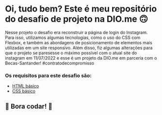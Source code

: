 # Oi, tudo bem? Este é meu repositório do desafio de projeto na DIO.me 🙃

Nesse projeto o desafio era reconstruir a página de login do Instagram.
Para isso, utilizamos algumas tecnologias, como o uso do CSS com Flexbox, e também as abordagens de posicionamento de elementos mais utilizadas em um site responsivo.
Além disso, fiz algumas alterações para que o projeto se paresesse o máximo possível com o atual site do instagram em 11/07/2022 e esse é um projeto da DIO.me em parceria com o Becas-Santander! #contratodecompromisso 

### Os requisitos para este desafio são:

* [HTML básico](https://www.w3schools.com/html/)
* [CSS básico](https://developer.mozilla.org/pt-BR/docs/Web/CSS)

## 🚀 Bora codar! 🚀

